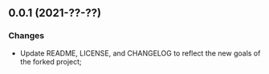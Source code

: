 ## 0.0.1 (2021-??-??)
### Changes
- Update README, LICENSE, and CHANGELOG to reflect the new goals of the forked project;
